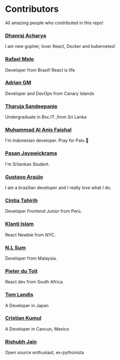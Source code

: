 ﻿# Contributors

All amazing people who contributed in this repo!

### [Dhanraj Acharya](http://github.com/drex44)
I am new gopher, lover React, Docker and kubernetes!

### [Rafael Melo](https://github.com/rsmelo92)
Developer from Brasil! React is life

### [Adrian GM](https://github.com/adriangmweb)
Developer and DevOps from Canary Islands

### [Tharuja Sandeepanie](https://github.com/Tharuja)
Undergraduate in Bsc.IT ,from Sri Lanka 

### [Muhammad Al Anis Faishal](http://github.com/maafaishal)
I'm Indonesian developer. Pray for Palu 🙏

### [Pasan Jayawickrama](https://github.com/pasanjayawickrama)
I'm Srilankan Student.

### [Gustavo Araújo](http://github.com/gwgga)
I am a brazilian developer and I really love what I do.

### [Cintia Tahirih](http://github.com/cTahirih)
Developer Frontend Junior from Perú.

### [Klanti Islam](https://github.com/klanti117)
React Newbie from NYC.

### [N.L Sum](https://github.com/nlsum1)
Developer from Malaysia.

### [Pieter du Toit](https://github.com/Pdut89)
React dev from South Africa.

### [Tom Landis](https://github.com/TomLandis)
A Developer in Japan

### [Cristian Kumul](https://github.com/cristianKumul)
A Developer in Cancun, Mexico

### [Rishubh Jain](https://github.com/rishubhjain)
Open source enthusiast, ex-pythonista
